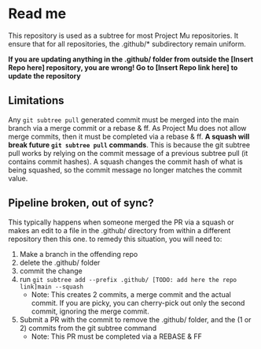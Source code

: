 # Read me

This repository is used as a subtree for most Project Mu repositories. It
ensure that for all repositories, the .github/* subdirectory remain uniform.

**If you are updating anything in the .github/ folder from outside the
[Insert Repo here] repository, you are wrong! Go to [Insert Repo link here] to
update the repository**

## Limitations

Any `git subtree pull` generated commit must be merged into the main branch via
a merge commit or a rebase & ff. As Project Mu does not allow merge commits,
then it must be completed via a rebase & ff. **A squash will break future `git
subtree pull` commands**. This is because the git subtree pull works by relying
on the commit message of a previous subtree pull (it contains commit hashes). A
squash changes the commit hash of what is being squashed, so the commit message
no longer matches the commit value.

## Pipeline broken, out of sync?

This typically happens when someone merged the PR via a squash or makes an edit
to a file in the .github/ directory from within a different repository then
this one. to remedy this situation, you will need to:

1. Make a branch in the offending repo
2. delete the .github/ folder
3. commit the change
4. run `git subtree add --prefix .github/ [TODO: add here the repo link]main --squash`
    - Note: This creates 2 commits, a merge commit and the actual commit.
    If you are picky, you can cherry-pick out only the second commit,
    ignoring the merge commit.
5. Submit a PR with the commit to remove the .github/ folder, and the (1 or 2)
commits from the git subtree command
    - Note: This PR must be completed via a REBASE & FF
